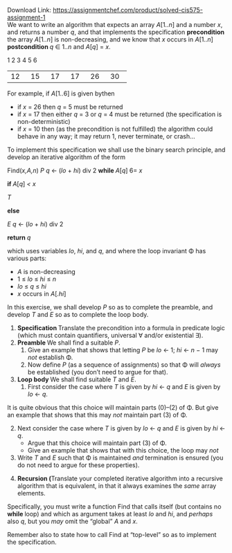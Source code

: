 Download Link: https://assignmentchef.com/product/solved-cis575-assignment-1
<br>
We want to write an algorithm that expects an array <em>A</em>[1<em>..n</em>] and a number <em>x</em>, and returns a number <em>q</em>, and that implements the specification <strong>precondition </strong>the array <em>A</em>[1<em>..n</em>] is non-decreasing, and we know that <em>x </em>occurs in <em>A</em>[1<em>..n</em>] <strong>postcondition </strong><em>q </em>∈ 1<em>..n </em>and <em>A</em>[<em>q</em>] = <em>x</em>.

1          2          3          4          5          6

<table width="183">

 <tbody>

  <tr>

   <td width="30">12</td>

   <td width="30">15</td>

   <td width="30">17</td>

   <td width="30">17</td>

   <td width="30">26</td>

   <td width="30">30</td>

  </tr>

 </tbody>

</table>

For example, if <em>A</em>[1<em>..</em>6] is given bythen

<ul>

 <li>if <em>x </em>= 26 then <em>q </em>= 5 must be returned</li>

 <li>if <em>x </em>= 17 then either <em>q </em>= 3 or <em>q </em>= 4 must be returned (the specification is non-deterministic)</li>

 <li>if <em>x </em>= 10 then (as the precondition is not fulfilled) the algorithm could behave in any way; it may return 1, never terminate, or crash…</li>

</ul>

To implement this specification we shall use the binary search principle, and develop an iterative algorithm of the form

Find(<em>x,A,n</em>) <em>P q </em>← (<em>lo </em>+ <em>hi</em>) div 2 <strong>while </strong><em>A</em>[<em>q</em>] 6= <em>x</em>

<strong>if </strong><em>A</em>[<em>q</em>] <em>&lt; x</em>

<em>T</em>

<strong>else</strong>

<em>E q </em>← (<em>lo </em>+ <em>hi</em>) div 2

<strong>return </strong><em>q</em>

which uses variables <em>lo</em>, <em>hi</em>, and <em>q</em>, and where the loop invariant Φ has various parts:

<ul>

 <li><em>A </em>is non-decreasing</li>

 <li>1 ≤ <em>lo </em>≤ <em>hi </em>≤ <em>n</em></li>

 <li><em>lo </em>≤ <em>q </em>≤ <em>hi</em></li>

 <li><em>x </em>occurs in <em>A</em>[<em>.hi</em>]</li>

</ul>

In this exercise, we shall develop <em>P </em>so as to complete the preamble, and develop <em>T </em>and <em>E </em>so as to complete the loop body.

<ol>

 <li><strong>Specification </strong>Translate the precondition into a formula in predicate logic (which must contain quantifiers, universal ∀ and/or existential ∃).</li>

 <li><strong>Preamble </strong>We shall find a suitable <em>P</em>.

  <ol>

   <li>Give an example that shows that letting <em>P </em>be <em>lo </em>← 1; <em>hi </em>← <em>n </em>− 1 may <em>not </em>establish Φ.</li>

   <li>Now define <em>P </em>(as a sequence of assignments) so that Φ will <em>always </em>be established (you don’t need to argue for that).</li>

  </ol></li>

 <li><strong>Loop body </strong>We shall find suitable <em>T </em>and <em>E</em>.

  <ol>

   <li>First consider the case where <em>T </em>is given by <em>hi </em>← <em>q </em>and <em>E </em>is given by <em>lo </em>← <em>q</em>.</li>

  </ol></li>

</ol>

It is quite obvious that this choice will maintain parts (0)–(2) of Φ. But give an example that shows that this may <em>not </em>maintain part (3) of Φ.

<ol start="2">

 <li>Next consider the case where <em>T </em>is given by <em>lo </em>← <em>q </em>and <em>E </em>is given by <em>hi </em>← <em>q</em>.

  <ul>

   <li>Argue that this choice will maintain part (3) of Φ.</li>

   <li>Give an example that shows that with this choice, the loop may <em>not </em></li>

  </ul></li>

 <li>Write <em>T </em>and <em>E </em>such that Φ is maintained <em>and </em>termination is ensured (you do not need to argue for these properties).</li>

</ol>

<ol start="4">

 <li><strong>Recursion (</strong>Translate your completed iterative algorithm into a recursive algorithm that is equivalent, in that it always examines the <em>same </em>array elements.</li>

</ol>

Specifically, you must write a function Find that calls itself (but contains no <strong>while </strong>loop) and which as argument takes at least <em>lo </em>and <em>hi</em>, and <em>perhaps </em>also <em>q</em>, but you <em>may </em>omit the “global” <em>A </em>and <em>x</em>.

Remember also to state how to call Find at “top-level” so as to implement the specification.